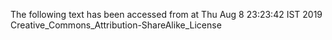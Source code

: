 The following text has been accessed from at Thu Aug 8 23:23:42 IST 2019
Creative_Commons_Attribution-ShareAlike_License
